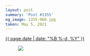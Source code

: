 ```yaml
---
layout: post
summary: 'Post #1355'
og_image: 1355-960.jpg
taken: May 5, 2021
---
```


<div class="post">
 <time>
  <a href="/1355">
   {{ page.date | date: "%B %-d, %Y" }}
  </a>
 </time>
 <a href="/1355">
  <figure data-taken="5/5/2021">
   <img sizes="(min-width: 700px) 50vw, calc(100vw - 2rem)" src="{{ site.assets_url }}/1355-480.jpg" srcset="{{ site.assets_url }}/1355-240.jpg 240w, {{ site.assets_url }}/1355-480.jpg 480w, {{ site.assets_url }}/1355-720.jpg 720w, {{ site.assets_url }}/1355-960.jpg 960w"/>
  </figure>
 </a>
</div>
